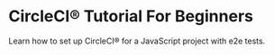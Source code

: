 # CircleCI® Tutorial For Beginners

Learn how to set up CircleCI® for a JavaScript project with e2e tests.
